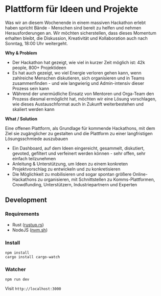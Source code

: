 # Plattform für Ideen und Projekte

Was wir an diesem Wochenende in einem massiven Hackathon erlebt haben spricht Bände - Menschen sind bereit zu helfen und nehmen Herausforderungen an. Wir möchten sicherstellen, dass dieses Momentum erhalten bleibt, die Diskussion, Kreativität und Kollaboration auch nach Sonntag, 18:00 Uhr weitergeht.

**Why & Problem**
- Der Hackathon hat gezeigt, wie viel in kurzer Zeit möglich ist: 42k people, 800+ Projektideen
- Es hat auch gezeigt, wo viel Energie verloren gehen kann, wenn zahlreiche Menschen diskutieren, sich organisieren und in Teams zusammenfinden - und wie langwierig und Admin-intensiv dieser Prozess sein kann
- Während der unermüdliche Einsatz von Mentoren und Orga-Team den Prozess diesmal ermöglicht hat, möchten wir eine Lösung vorschlagen, wie dieses Austauschformat auch in Zukunft weiterbestehen und skaliert werden kann

**What / Solution**

Eine offenen Plattform, als Grundlage für kommende Hackathons, mit dem Ziel sie zugänglicher zu gestalten und die Plattform zu einer langfristigen Lösungsschmiede auszubauen

- Ein Dashboard, auf dem Ideen eingereicht, gesammelt, diskutiert, gevoted, gefiltert und verfeinert werden können - sehr offen, sehr einfach teilzunehmen
- Anleitung & Unterstützung, um Ideen zu einem konkreten Projektvorschlag zu entwickeln und zu konkretisieren 
- Die Möglichkeit zu mobilisieren und sogar spontan größere Online-Hackathons zu organisieren, mit Schnittstellen zu Komms-Plattformen, Crowdfunding, Unterstützern, Industriepartnern und Experten


## Development

### Requirements

- Rust ([rustup.rs](https://rustup.rs/))
- NodeJS ([nvm.sh](https://nvm.sh))

### Install

```
npm install
cargo install cargo-watch
```

### Watcher

```
npm run dev
```

Visit `http://localhost:3000`

